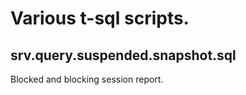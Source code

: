 Various t-sql scripts.
======================
srv.query.suspended.snapshot.sql
--------------------------------
Blocked and blocking session report.
